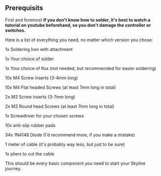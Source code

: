 ## Prerequisits
First and foremost
**If you don't know how to solder, it's best to watch a tutorial on youtube beforehand, so you don't damage the controller or switches.**

Here is a list of everything you need, no matter which version you chose:

1x Soldering Iron with attachment

1x Your choice of solder

1x Your choice of flux (not needed, but recommended for easier soldering)

10x M4 Screw inserts (3-4mm long)

10x M4 Flat headed Screws (at least 7mm long in total)

2x M2 Screw inserts (3-7mm long)

2x M2 Round head Screws (at least 7mm long in total)

1x Screwdriver for your chosen screws

10x anti-slip rubber pads

34x 1N4148 Diode (I'd recommend more, if you make a mistake)

1 meter of cable (it's probably way less, but just to be sure)

1x pliers to cut the cable


This should be every basic component you need to start your Skyline journey. 